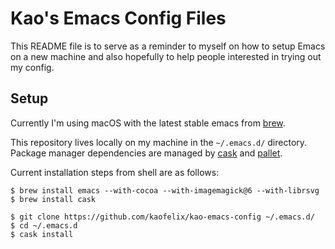 Kao's Emacs Config Files
========================

This README file is to serve as a reminder to myself on how to setup Emacs on a
new machine and also hopefully to help people interested in trying out my
config.

Setup
-----

Currently I'm using macOS with the latest stable emacs from
[brew](http://brew.sh).

This repository lives locally on my machine in the `~/.emacs.d/` directory.
Package manager dependencies are managed by [cask](https://github.com/cask/cask)
and [pallet](https://github.com/rdallasgray/pallet).

Current installation steps from shell are as follows:

    $ brew install emacs --with-cocoa --with-imagemagick@6 --with-librsvg
    $ brew install cask

    $ git clone https://github.com/kaofelix/kao-emacs-config ~/.emacs.d/
    $ cd ~/.emacs.d
    $ cask install

